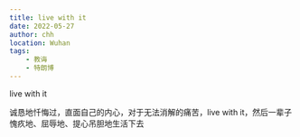```yaml
---
title: live with it
date: 2022-05-27
author: chh
location: Wuhan
tags:
    - 教诲
    - 特朗博
---
```


live with it

诚恳地忏悔过，直面自己的内心，对于无法消解的痛苦，live with it，然后一辈子愧疚地、屈辱地、提心吊胆地生活下去
